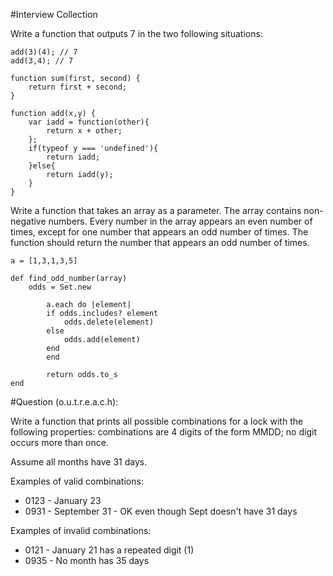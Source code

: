 #Interview Collection

Write a function that outputs 7 in the two following situations:

	add(3)(4); // 7
	add(3,4); // 7

	function sum(first, second) {
		return first + second;
	}

	function add(x,y) {
		var iadd = function(other){
			return x + other;
		};
		if(typeof y === 'undefined'){
			return iadd;
		}else{
			return iadd(y);
		}
	}

Write a function that takes an array as a parameter. The array contains non-negative numbers. Every number in the array appears an even number of times, except for one number that appears an odd number of times. The function should return the number that appears an odd number of times.

	a = [1,3,1,3,5]

	def find_odd_number(array)
		odds = Set.new 

	    	a.each do |element|
			if odds.includes? element
				odds.delete(element)
			else
				odds.add(element)
			end
	     	end

	    	return odds.to_s
	end 
	
#Question (o.u.t.r.e.a.c.h):

Write a function that prints all possible combinations for a lock with the following properties: combinations are 4 digits of the form MMDD; no digit occurs more than once.

Assume all months have 31 days. 

Examples of valid combinations:
* 0123 - January 23
* 0931 - September 31 - OK even though Sept doesn't have 31 days

Examples of invalid combinations:
* 0121 - January 21 has a repeated digit (1)
* 0935 - No month has 35 days
